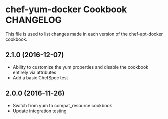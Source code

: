 # chef-yum-docker Cookbook CHANGELOG

This file is used to list changes made in each version of the chef-apt-docker cookbook.

## 2.1.0 (2016-12-07)

- Ability to customize the yum properties and disable the cookbook entirely via attributes
- Add a basic ChefSpec test

## 2.0.0 (2016-11-26)
- Switch from yum to compat_resource cookbook
- Update integration testing
